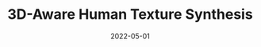 ---
# Documentation: https://wowchemy.com/docs/managing-content/

title: "3D-Aware Human Texture Synthesis"
summary: "This project presents a generative model capable of producing realistic textures for 3D human body meshes. The model, built on StyleGAN2, was trained using the SURREAL and AGORA datasets, and renders photorealistic images given a variety of poses and camera angles. \n

The project is awarded as the **best project** of the [course](https://learning-image-synthesis.github.io/sp22/)."
authors: ["Yutian Lei", "Hao Wu"]
tags: ["Computer Science", "Artificial Intelligence", "Machine Learning", "Generative Models", "3D Rendering", "Texture Synthesis"]
categories: ["Course Project"]
date: 2022-05-01

# Optional external URL for project (replaces project detail page).
external_link: "https://www.andrew.cmu.edu/course/16-726-sp22/projects/yutianle/project/"

# Featured image
# To use, add an image named `featured.jpg/png` to your page's folder.
# Focal points: Smart, Center, TopLeft, Top, TopRight, Left, Right, BottomLeft, Bottom, BottomRight.
image:
  caption: ""
  focal_point: ""
  preview_only: false

# Custom links (optional).
#   Uncomment and edit lines below to show custom links.
# links:
# - name: Follow
#   url: https://twitter.com
#   icon_pack: fab
#   icon: twitter

url_code: ""
url_pdf: ""
url_slides: ""
url_video: ""

# Slides (optional).
#   Associate this project with Markdown slides.
#   Simply enter your slide deck's filename without extension.
#   E.g. `slides = "example-slides"` references `content/slides/example-slides.md`.
#   Otherwise, set `slides = ""`.
slides: ""
---